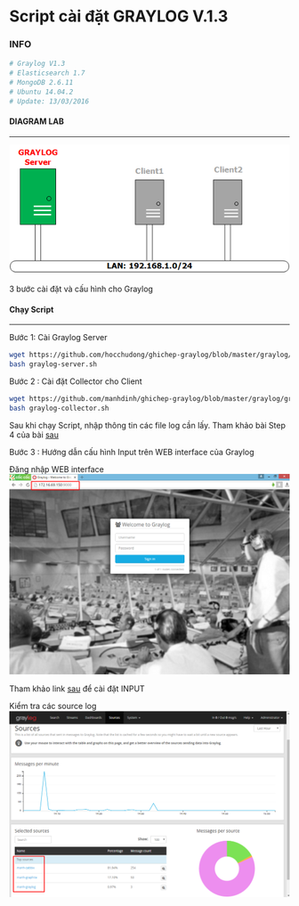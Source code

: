 # Script cài đặt GRAYLOG V.1.3

### INFO
```sh
# Graylog V1.3
# Elasticsearch 1.7
# MongoDB 2.6.11
# Ubuntu 14.04.2
# Update: 13/03/2016
```

#### DIAGRAM LAB
*** 
![Topo LAB](images/grayloglab.png)

3 bước cài đặt và cấu hình cho Graylog
#### Chạy Script
*** 
Bước 1: Cài Graylog Server 
```sh
wget https://github.com/hocchudong/ghichep-graylog/blob/master/graylog/graylog-scripts/graylog-server.sh
bash graylog-server.sh

```

Bước 2 : Cài đặt Collector cho Client 
```sh
wget https://github.com/manhdinh/ghichep-graylog/blob/master/graylog/graylog-scripts/graylog-collector.sh
bash graylog-collector.sh
```
Sau khi chạy Script, nhập thông tin các file log cần lấy. Tham khảo bài Step 4 của bài [sau](https://github.com/hocchudong/ghichep-graylog/tree/master/graylog/graylog-collector)

Bước 3 : Hướng dẫn cấu hình Input trên WEB interface của Graylog

Đăng nhập WEB interface
![graylog1](images/v1.3-1.png)

Tham khảo link [sau](https://github.com/manhdinh/ghichep-graylog/blob/master/graylog/graylog-collector/GELF%20Input%20for%20graylog-collector.md) để cài đặt INPUT

Kiểm tra các source log
![graylog2](images/v1.3-2.png) 

